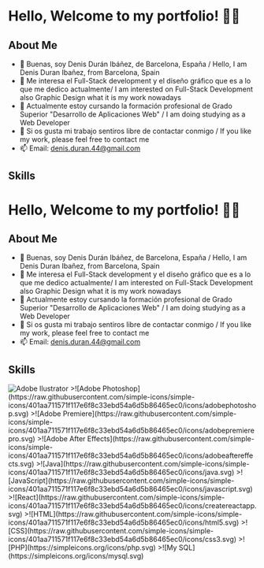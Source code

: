 # Hello, Welcome to my portfolio! 🤩🤩
## About Me
- 👋 Buenas, soy Denis Durán Ibáñez, de Barcelona, España / Hello, I am Denis Duran Ibañez, from Barcelona, Spain
- 👀 Me interesa el Full-Stack development y el diseño gráfico que es a lo que me dedico actualmente/ I am interested on Full-Stack Development also Graphic Design what it is my work nowadays
- 🌱 Actualmente estoy cursando la formación profesional de Grado Superior "Desarrollo de Aplicaciones Web" / I am doing studying as a Web Developer
- 💞️ Si os gusta mi trabajo sentiros libre de contactar conmigo / If you like my work, please feel free to contact me
- 📫 Email: denis.duran.44@gmail.com

## Skills
# Hello, Welcome to my portfolio! 🤩🤩
## About Me
- 👋 Buenas, soy Denis Durán Ibáñez, de Barcelona, España / Hello, I am Denis Duran Ibañez, from Barcelona, Spain
- 👀 Me interesa el Full-Stack development y el diseño gráfico que es a lo que me dedico actualmente/ I am interested on Full-Stack Development also Graphic Design what it is my work nowadays
- 🌱 Actualmente estoy cursando la formación profesional de Grado Superior "Desarrollo de Aplicaciones Web" / I am doing studying as a Web Developer
- 💞️ Si os gusta mi trabajo sentiros libre de contactar conmigo / If you like my work, please feel free to contact me
- 📫 Email: denis.duran.44@gmail.com

## Skills
<img src="https://raw.githubusercontent.com/simple-icons/simple-icons/401aa711571f117e6f8c33ebd54a6d5b86465ec0/icons/adobeillustrator.svg" alt="Adobe Ilustrator" width="40"/>
>![Adobe Photoshop](https://raw.githubusercontent.com/simple-icons/simple-icons/401aa711571f117e6f8c33ebd54a6d5b86465ec0/icons/adobephotoshop.svg)
>![Adobe Premiere](https://raw.githubusercontent.com/simple-icons/simple-icons/401aa711571f117e6f8c33ebd54a6d5b86465ec0/icons/adobepremierepro.svg)
>![Adobe After Effects](https://raw.githubusercontent.com/simple-icons/simple-icons/401aa711571f117e6f8c33ebd54a6d5b86465ec0/icons/adobeaftereffects.svg)
>![Java](https://raw.githubusercontent.com/simple-icons/simple-icons/401aa711571f117e6f8c33ebd54a6d5b86465ec0/icons/java.svg)
>![JavaScript](https://raw.githubusercontent.com/simple-icons/simple-icons/401aa711571f117e6f8c33ebd54a6d5b86465ec0/icons/javascript.svg)
>![React](https://raw.githubusercontent.com/simple-icons/simple-icons/401aa711571f117e6f8c33ebd54a6d5b86465ec0/icons/createreactapp.svg)
>![HTML](https://raw.githubusercontent.com/simple-icons/simple-icons/401aa711571f117e6f8c33ebd54a6d5b86465ec0/icons/html5.svg)
>![CSS](https://raw.githubusercontent.com/simple-icons/simple-icons/401aa711571f117e6f8c33ebd54a6d5b86465ec0/icons/css3.svg)
>![PHP](https://simpleicons.org/icons/php.svg)
>![My SQL](https://simpleicons.org/icons/mysql.svg)
